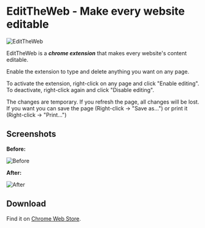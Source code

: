 # EditTheWeb - Make every website editable

![EditTheWeb](https://github.com/dimavroudis/godmode-chrome-ext/blob/master/images/markiza.png "EditTheWeb")

EditTheWeb is a **_chrome extension_** that makes every website's content editable.

Enable the extension to type and delete anything you want on any page.

To activate the extension, right-click on any page and click "Enable editing". To deactivate, right-click again and click "Disable editing".

The changes are temporary. If you refresh the page, all changes will be lost. If you want you can save the page (Right-click -> "Save as...") or print it (Right-click -> "Print...")

## Screenshots

**Before:**

![Before](https://github.com/dimavroudis/godmode-chrome-ext/blob/master/images/screenshots/before.png "Before")

**After:**

![After](https://github.com/dimavroudis/godmode-chrome-ext/blob/master/images/screenshots/after.png "After")

## Download

Find it on [Chrome Web Store](https://chrome.google.com/webstore/detail/god-mode/dnmifdbciloidomojaknmecpfpdnmcif).
